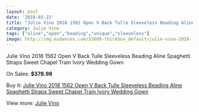 ```yaml
---
layout: post
date: '2018-03-23'
title: "Julie Vino 2018 1562 Open V Back Tulle Sleeveless Beading Aline Spaghetti Straps Sweet Chapel Train Ivory Wedding Gown"
category: Julie Vino
tags: ["aline","open","beading","unique","sleeveless"]
image: http://img.eudances.com/33609-thickbox_default/julie-vino-2018-1562-open-v-back-tulle-sleeveless-beading-aline-spaghetti-straps-sweet-chapel-train-ivory-wedding-gown.jpg
---
```

Julie Vino 2018 1562 Open V Back Tulle Sleeveless Beading Aline Spaghetti Straps Sweet Chapel Train Ivory Wedding Gown

On Sales: **$378.98**
<a href="https://www.eudances.com/en/julie-vino/10264-julie-vino-2018-1562-open-v-back-tulle-sleeveless-beading-aline-spaghetti-straps-sweet-chapel-train-ivory-wedding-gown.html"><amp-img layout="responsive" width="600" height="600" src="//img.eudances.com/33609-thickbox_default/julie-vino-2018-1562-open-v-back-tulle-sleeveless-beading-aline-spaghetti-straps-sweet-chapel-train-ivory-wedding-gown.jpg" alt="Julie Vino 2018 1562 Open V Back Tulle Sleeveless Beading Aline Spaghetti Straps Sweet Chapel Train Ivory Wedding Gown 0" /></a>
<a href="https://www.eudances.com/en/julie-vino/10264-julie-vino-2018-1562-open-v-back-tulle-sleeveless-beading-aline-spaghetti-straps-sweet-chapel-train-ivory-wedding-gown.html"><amp-img layout="responsive" width="600" height="600" src="//img.eudances.com/33612-thickbox_default/julie-vino-2018-1562-open-v-back-tulle-sleeveless-beading-aline-spaghetti-straps-sweet-chapel-train-ivory-wedding-gown.jpg" alt="Julie Vino 2018 1562 Open V Back Tulle Sleeveless Beading Aline Spaghetti Straps Sweet Chapel Train Ivory Wedding Gown 1" /></a>
<a href="https://www.eudances.com/en/julie-vino/10264-julie-vino-2018-1562-open-v-back-tulle-sleeveless-beading-aline-spaghetti-straps-sweet-chapel-train-ivory-wedding-gown.html"><amp-img layout="responsive" width="600" height="600" src="//img.eudances.com/33611-thickbox_default/julie-vino-2018-1562-open-v-back-tulle-sleeveless-beading-aline-spaghetti-straps-sweet-chapel-train-ivory-wedding-gown.jpg" alt="Julie Vino 2018 1562 Open V Back Tulle Sleeveless Beading Aline Spaghetti Straps Sweet Chapel Train Ivory Wedding Gown 2" /></a>
<a href="https://www.eudances.com/en/julie-vino/10264-julie-vino-2018-1562-open-v-back-tulle-sleeveless-beading-aline-spaghetti-straps-sweet-chapel-train-ivory-wedding-gown.html"><amp-img layout="responsive" width="600" height="600" src="//img.eudances.com/33610-thickbox_default/julie-vino-2018-1562-open-v-back-tulle-sleeveless-beading-aline-spaghetti-straps-sweet-chapel-train-ivory-wedding-gown.jpg" alt="Julie Vino 2018 1562 Open V Back Tulle Sleeveless Beading Aline Spaghetti Straps Sweet Chapel Train Ivory Wedding Gown 3" /></a>

Buy it: [Julie Vino 2018 1562 Open V Back Tulle Sleeveless Beading Aline Spaghetti Straps Sweet Chapel Train Ivory Wedding Gown](https://www.eudances.com/en/julie-vino/10264-julie-vino-2018-1562-open-v-back-tulle-sleeveless-beading-aline-spaghetti-straps-sweet-chapel-train-ivory-wedding-gown.html "Julie Vino 2018 1562 Open V Back Tulle Sleeveless Beading Aline Spaghetti Straps Sweet Chapel Train Ivory Wedding Gown")

View more: [Julie Vino](https://www.eudances.com/en/100-julie-vino "Julie Vino")